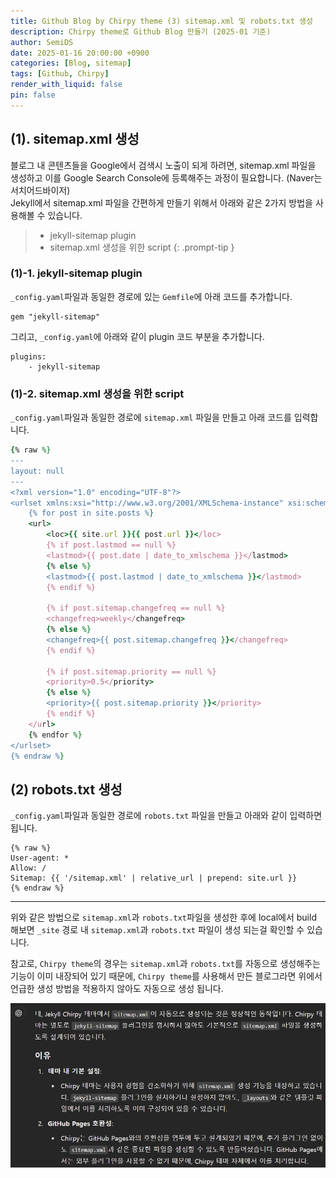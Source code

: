 ```yaml
---
title: Github Blog by Chirpy theme (3) sitemap.xml 및 robots.txt 생성
description: Chirpy theme로 Github Blog 만들기 (2025-01 기준)
author: SemiDS
date: 2025-01-16 20:00:00 +0900
categories: [Blog, sitemap]
tags: [Github, Chirpy]
render_with_liquid: false
pin: false
---
```


## (1). sitemap.xml 생성
블로그 내 콘텐츠들을 Google에서 검색시 노출이 되게 하려면, sitemap.xml 파일을 생성하고 이를 Google Search Console에 등록해주는 과정이 필요합니다. (Naver는 서치어드바이저)  
Jekyll에서 sitemap.xml 파일을 간편하게 만들기 위해서 아래와 같은 2가지 방법을 사용해볼 수 있습니다. 

>- jekyll-sitemap plugin
>- sitemap.xml 생성을 위한 script
{: .prompt-tip }

### (1)-1. jekyll-sitemap plugin
`_config.yaml`파일과 동일한 경로에 있는 `Gemfile`에 아래 코드를 추가합니다. 

```shell
gem "jekyll-sitemap"
```
그리고, `_config.yaml`에 아래와 같이 plugin 코드 부분을 추가합니다.
```shell
plugins:
    - jekyll-sitemap
```
### (1)-2. sitemap.xml 생성을 위한 script
`_config.yaml`파일과 동일한 경로에 `sitemap.xml` 파일을 만들고 아래 코드를 입력합니다.
```ruby
{% raw %}
---
layout: null
---
<?xml version="1.0" encoding="UTF-8"?>
<urlset xmlns:xsi="http://www.w3.org/2001/XMLSchema-instance" xsi:schemaLocation="http://www.sitemaps.org/schemas/sitemap/0.9 http://www.sitemaps.org/schemas/sitemap/0.9/sitemap.xsd" xmlns="http://www.sitemaps.org/schemas/sitemap/0.9">
    {% for post in site.posts %}
    <url>
        <loc>{{ site.url }}{{ post.url }}</loc>
        {% if post.lastmod == null %}
        <lastmod>{{ post.date | date_to_xmlschema }}</lastmod>
        {% else %}
        <lastmod>{{ post.lastmod | date_to_xmlschema }}</lastmod>
        {% endif %}

        {% if post.sitemap.changefreq == null %}
        <changefreq>weekly</changefreq>
        {% else %}
        <changefreq>{{ post.sitemap.changefreq }}</changefreq>
        {% endif %}

        {% if post.sitemap.priority == null %}
        <priority>0.5</priority>
        {% else %}
        <priority>{{ post.sitemap.priority }}</priority>
        {% endif %}
    </url>
    {% endfor %}
</urlset>
{% endraw %}
```

## (2) robots.txt 생성
`_config.yaml`파일과 동일한 경로에 `robots.txt` 파일을 만들고 아래와 같이 입력하면 됩니다. 
```
{% raw %}
User-agent: *
Allow: /
Sitemap: {{ '/sitemap.xml' | relative_url | prepend: site.url }}
{% endraw %}
```

---
위와 같은 방법으로 `sitemap.xml`과 `robots.txt`파일을 생성한 후에 local에서 build 해보면 `_site` 경로 내 `sitemap.xml`과 `robots.txt` 파일이 생성 되는걸 확인할 수 있습니다.

참고로, `Chirpy theme`의 경우는 `sitemap.xml`과 `robots.txt`를 자동으로 생성해주는 기능이 이미 내장되어 있기 때문에, `Chirpy theme`를 사용해서 만든 블로그라면 위에서 언급한 생성 방법을 적용하지 않아도 자동으로 생성 됩니다.

![1](/assets/img/posting/2025-01-26-github-blog-1_1.png)
